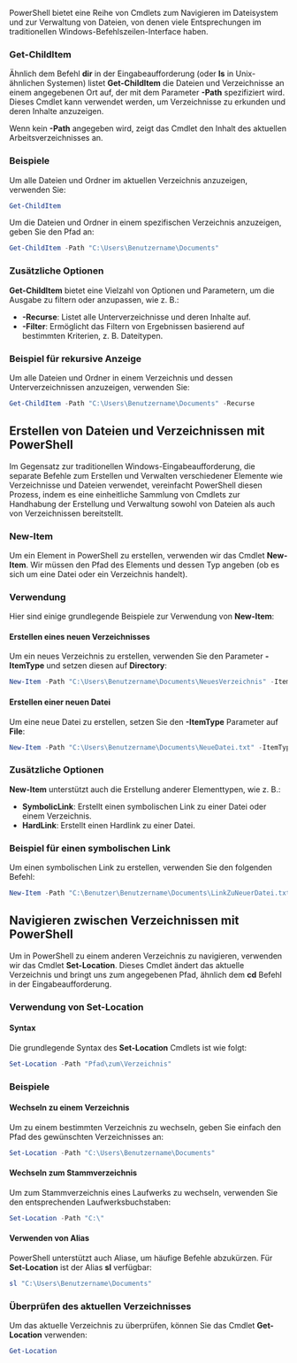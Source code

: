 PowerShell bietet eine Reihe von Cmdlets zum Navigieren im Dateisystem und zur Verwaltung von Dateien, von denen viele Entsprechungen im traditionellen Windows-Befehlszeilen-Interface haben.

### Get-ChildItem

Ähnlich dem Befehl **dir** in der Eingabeaufforderung (oder **ls** in Unix-ähnlichen Systemen) listet **Get-ChildItem** die Dateien und Verzeichnisse an einem angegebenen Ort auf, der mit dem Parameter **-Path** spezifiziert wird. Dieses Cmdlet kann verwendet werden, um Verzeichnisse zu erkunden und deren Inhalte anzuzeigen.

Wenn kein **-Path** angegeben wird, zeigt das Cmdlet den Inhalt des aktuellen Arbeitsverzeichnisses an.

### Beispiele

Um alle Dateien und Ordner im aktuellen Verzeichnis anzuzeigen, verwenden Sie:
```powershell
Get-ChildItem
```
Um die Dateien und Ordner in einem spezifischen Verzeichnis anzuzeigen, geben Sie den Pfad an:
```powershell
Get-ChildItem -Path "C:\Users\Benutzername\Documents"
```
### Zusätzliche Optionen

**Get-ChildItem** bietet eine Vielzahl von Optionen und Parametern, um die Ausgabe zu filtern oder anzupassen, wie z. B.:

- **-Recurse**: Listet alle Unterverzeichnisse und deren Inhalte auf.
- **-Filter**: Ermöglicht das Filtern von Ergebnissen basierend auf bestimmten Kriterien, z. B. Dateitypen.

### Beispiel für rekursive Anzeige

Um alle Dateien und Ordner in einem Verzeichnis und dessen Unterverzeichnissen anzuzeigen, verwenden Sie:
```powershell
Get-ChildItem -Path "C:\Users\Benutzername\Documents" -Recurse
```
## Erstellen von Dateien und Verzeichnissen mit PowerShell

Im Gegensatz zur traditionellen Windows-Eingabeaufforderung, die separate Befehle zum Erstellen und Verwalten verschiedener Elemente wie Verzeichnisse und Dateien verwendet, vereinfacht PowerShell diesen Prozess, indem es eine einheitliche Sammlung von Cmdlets zur Handhabung der Erstellung und Verwaltung sowohl von Dateien als auch von Verzeichnissen bereitstellt.

### New-Item

Um ein Element in PowerShell zu erstellen, verwenden wir das Cmdlet **New-Item**. Wir müssen den Pfad des Elements und dessen Typ angeben (ob es sich um eine Datei oder ein Verzeichnis handelt).

### Verwendung

Hier sind einige grundlegende Beispiele zur Verwendung von **New-Item**:
#### Erstellen eines neuen Verzeichnisses

Um ein neues Verzeichnis zu erstellen, verwenden Sie den Parameter **-ItemType** und setzen diesen auf **Directory**:
```powershell
New-Item -Path "C:\Users\Benutzername\Documents\NeuesVerzeichnis" -ItemType Directory
```
#### Erstellen einer neuen Datei

Um eine neue Datei zu erstellen, setzen Sie den **-ItemType** Parameter auf **File**:
```powershell
New-Item -Path "C:\Users\Benutzername\Documents\NeueDatei.txt" -ItemType File
```
### Zusätzliche Optionen

**New-Item** unterstützt auch die Erstellung anderer Elementtypen, wie z. B.:

- **SymbolicLink**: Erstellt einen symbolischen Link zu einer Datei oder einem Verzeichnis.
- **HardLink**: Erstellt einen Hardlink zu einer Datei.

### Beispiel für einen symbolischen Link

Um einen symbolischen Link zu erstellen, verwenden Sie den folgenden Befehl:
```powershell
New-Item -Path "C:\Benutzer\Benutzername\Documents\LinkZuNeuerDatei.txt" -ItemType SymbolicLink -Target "C:\Users\Benutzername\Documents\NeueDatei.txt"
```
## Navigieren zwischen Verzeichnissen mit PowerShell

Um in PowerShell zu einem anderen Verzeichnis zu navigieren, verwenden wir das Cmdlet **Set-Location**. Dieses Cmdlet ändert das aktuelle Verzeichnis und bringt uns zum angegebenen Pfad, ähnlich dem **cd** Befehl in der Eingabeaufforderung.

### Verwendung von Set-Location

#### Syntax

Die grundlegende Syntax des **Set-Location** Cmdlets ist wie folgt:
```powershell
Set-Location -Path "Pfad\zum\Verzeichnis"
```
### Beispiele

#### Wechseln zu einem Verzeichnis

Um zu einem bestimmten Verzeichnis zu wechseln, geben Sie einfach den Pfad des gewünschten Verzeichnisses an:
```powershell
Set-Location -Path "C:\Users\Benutzername\Documents"
```
#### Wechseln zum Stammverzeichnis

Um zum Stammverzeichnis eines Laufwerks zu wechseln, verwenden Sie den entsprechenden Laufwerksbuchstaben:
```powershell
Set-Location -Path "C:\"
```
#### Verwenden von Alias

PowerShell unterstützt auch Aliase, um häufige Befehle abzukürzen. Für **Set-Location** ist der Alias **sl** verfügbar:
```powershell
sl "C:\Users\Benutzername\Documents"
```
### Überprüfen des aktuellen Verzeichnisses

Um das aktuelle Verzeichnis zu überprüfen, können Sie das Cmdlet **Get-Location** verwenden:
```powershell
Get-Location
```